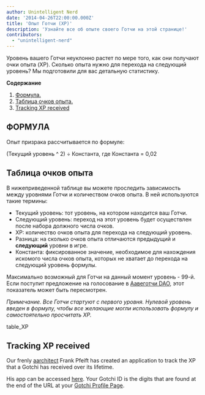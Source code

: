 ```yaml
---
author: Unintelligent Nerd
date: '2014-04-26T22:00:00.000Z'
title: 'Опыт Готчи (XP)'
description: 'Узнайте все об опыте своего Готчи на этой странице!'
contributors:
  - "unintelligent-nerd"
---
```


Уровень вашего Готчи неуклонно растет по мере того, как они получают очки опыта (XP). Сколько опыта нужно для перехода на следующий уровень? Мы подготовили для вас детальную статистику.

<div class="contentsBox">

**Содержание**

<ol>
<li><a href=#formula>Формула.</a></li>
<li><a href=#experience-table>Таблица очков опыта.</a></li>
<li><a href=#tracking-xp-received>Tracking XP received</a></li>
</ol>

</div>

## ФОРМУЛА
Опыт призрака рассчитывается по формуле:

(Текущий уровень ^ 2) ÷ Константа, где Константа = 0,02

## Таблица очков опыта

В нижеприведенной таблице вы можете проследить зависимость между уровнями Готчи и количеством очков опыта.  В ней используются такие термины:

* Текущий уровень: тот уровень, на котором находится ваш Готчи.
* Следующий уровень: переход на этот уровень будет осуществлен после набора должного числа очков.
* XP: количество очков опыта для перехода на следующий уровень.
* Разница: на сколько очков опыта отличаются предыдущий и **следующий** уровни в игре.
* Константа: фиксированное значение, необходимое для нахождения искомого числа очков опыта, которых не хватает до перехода на следующий уровень формулы.

Максимально возможный для Готчи на данный момент уровень - 99-й. Если поступит предложение на голосование в [Аавеготчи DAO](/dao), этот показатель может быть пересмотрен.

*Примечание. Все Готчи стартуют с первого уровня. Нулевой уровень введен в формулу, чтобы все желающие могли использовать формулу и самостоятельно просчитать XP.*

table_XP

## Tracking XP received

Our frenly [aarchitect](/aarchitect) Frank Pfeift has created an application to track the XP that a Gotchi has received over its lifetime.

His app can be accessed [here](https://aavegotchi-xp-dashboard.vercel.app). Your Gotchi ID is the digits that are found at the end of the URL at your [Gotchi Profile Page](/aavegotchi-profile).